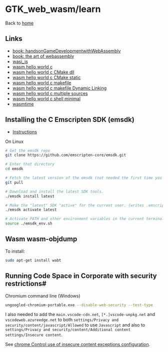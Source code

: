 # GTK_web_wasm/learn

Back to [home](../README.md)

## Links

 - [book: handsonGameDevelopmentwithWebAssembly](handsonGameDevelopmentwithWebAssembly/readme.md)
 - [book: the art of webassembly](theartofwebassembly/readme.md)
 - [wasi_js](wasi_js/readme.md)
 - [wasm hello world c](./wasm_hello_world_c/readme.md)
 - [wasm hello world c CMake dll](wasm_hello_world_c_CMake_dll/readme.md)
 - [wasm hello world c CMake static](wasm_hello_world_c_CMake_static/readme.md)
 - [wasm hello world c makefile](wasm_hello_world_c_makefile/readme.md)
 - [wasm hello world c makefile Dynamic Linking](wasm_hello_world_c_makefile_Dynamic_Linking/readme.md)
 - [wasm hello world c multiple sources](wasm_hello_world_c_multiple_sources/readme.md)
 - [wasm hello world c shell minimal](wasm_hello_world_c_shell_minimal/readme.md)
 - [wasmtime](wasmtime/readme.md)

## Installing the C Emscripten SDK (emsdk)

 - [Instructions](https://emscripten.org/docs/getting_started/downloads.html)

On Linux

```bash
# Get the emsdk repo
git clone https://github.com/emscripten-core/emsdk.git

# Enter that directory
cd emsdk

# Fetch the latest version of the emsdk (not needed the first time you clone)
git pull

# Download and install the latest SDK tools.
./emsdk install latest

# Make the "latest" SDK "active" for the current user. (writes .emscripten file)
./emsdk activate latest

# Activate PATH and other environment variables in the current terminal
source ./emsdk_env.sh
```

## Wasm wasm-objdump

To install:

```bash
sudo apt-get install wabt
```

## Running Code Space in Corporate with security restrictions# # 

Chromium command line (Windows)

```bash
ungoogled-chromium-portable.exe --disable-web-security --test-type
```

I also needed to add the `main.vscode-cdn.net`, `[*.]vscode-unpkg.net` and `vscodeweb.azureedge.net` to both `settings/Privacy and security/content/javascript/Allowed` to use `Javascript` and also to `settings/Privacy and security/content/Additional content settings/Insecure content`.

See [chrome Control use of insecure content exceptions configuration](https://support.google.com/chrome/a/answer/2657289?hl=en#zippy=%2Cpolicies-set-for-users%2Callow-insecure-content-on-these-sites%2Ccontrol-use-of-insecure-content-exceptions).


